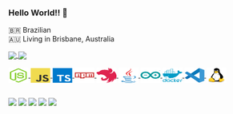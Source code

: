 ### Hello World!! 👋


 🇧🇷 Brazilian <br/>
 🇦🇺 Living in Brisbane, Australia

 <div>
  <a href="https://github.com/anoguez">
  <img height="180em" align="center" src="https://github-readme-stats.vercel.app/api?username=anoguez&show_icons=true&theme=tokyonight&include_all_commits=true&count_private=true&hide=stars"/>
  <img height="180em" align="center" src="https://github-readme-stats.vercel.app/api/top-langs/?username=anoguez&layout=compact&langs_count=7&theme=tokyonight"/>
</div>
 
  
<div style="display: inline_block"><br>
  <img align="center" alt="Ngz-NodeJs" height="30" width="40" src="https://github.com/devicons/devicon/blob/master/icons/nodejs/nodejs-original.svg">
  <img align="center" alt="Ngz-Js" height="30" width="40" src="https://github.com/devicons/devicon/blob/master/icons/javascript/javascript-original.svg">
  <img align="center" alt="Ngz-Ts" height="30" width="40" src="https://github.com/devicons/devicon/blob/master/icons/typescript/typescript-original.svg">
  <img align="center" alt="Ngz-Npm" height="30" width="40" src="https://github.com/devicons/devicon/blob/master/icons/npm/npm-original-wordmark.svg">  
  <img align="center" alt="Ngz-NestJs" height="30" width="40" src="https://github.com/devicons/devicon/blob/master/icons/nestjs/nestjs-plain.svg">
  <img align="center" alt="Ngz-Java" height="30" width="40" src="https://github.com/devicons/devicon/blob/master/icons/java/java-original.svg">
  <img align="center" alt="Ngz-Arduino" height="30" width="40" src="https://github.com/devicons/devicon/blob/master/icons/arduino/arduino-original.svg">
  <img align="center" alt="Ngz-Docker" height="30" width="40" src="https://github.com/devicons/devicon/blob/master/icons/docker/docker-plain-wordmark.svg">
  <img align="center" alt="Ngz-Vscode" height="30" width="40" src="https://github.com/devicons/devicon/blob/master/icons/vscode/vscode-original.svg">
  <img align="center" alt="Ngz-Linux" height="30" width="40" src="https://github.com/devicons/devicon/blob/master/icons/linux/linux-original.svg">
</div>
  
 ##
 
<div> 
  <a href="https://www.linkedin.com/in/andersonnoguez" target="_blank"><img src="https://img.shields.io/badge/-LinkedIn-%230077B5?style=for-the-badge&logo=linkedin&logoColor=white" target="_blank"></a> 
  <a href="https://www.youtube.com/c/AndersonNoguez" target="_blank"><img src="https://img.shields.io/badge/YouTube-FF0000?style=for-the-badge&logo=youtube&logoColor=white" target="_blank"></a>
  <a href="https://www.instagram.com/anderson_noguez" target="_blank"><img src="https://img.shields.io/badge/-Instagram-%23E4405F?style=for-the-badge&logo=instagram&logoColor=white" target="_blank"></a>
  <a href="https://open.spotify.com/user/12163880339" target="_blank"><img src="https://img.shields.io/badge/Spotify-1ED760?&style=for-the-badge&logo=spotify&logoColor=white" target="_blank"></a>
  <a href = "mailto:noguezdev@gmail.com"><img src="https://img.shields.io/badge/-Gmail-%23333?style=for-the-badge&logo=gmail&logoColor=white" target="_blank"></a>

</div>
